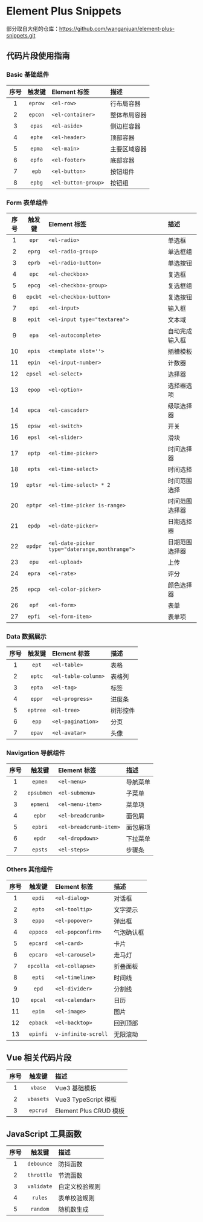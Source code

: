 # Element Plus Snippets

部分取自大佬的仓库：https://github.com/wanganjuan/element-plus-snippets.git

## 代码片段使用指南

### Basic 基础组件

| 序号 | 触发键 | Element 标签 | 描述 |
|:---:|:---:|:---|:---|
| 1 | `eprow` | `<el-row>` | 行布局容器 |
| 2 | `epcon` | `<el-container>` | 整体布局容器 |
| 3 | `epas` | `<el-aside>` | 侧边栏容器 |
| 4 | `ephe` | `<el-header>` | 顶部容器 |
| 5 | `epma` | `<el-main>` | 主要区域容器 |
| 6 | `epfo` | `<el-footer>` | 底部容器 |
| 7 | `epb` | `<el-button>` | 按钮组件 |
| 8 | `epbg` | `<el-button-group>` | 按钮组 |

### Form 表单组件

| 序号 | 触发键 | Element 标签 | 描述 |
|:---:|:---:|:---|:---|
| 1 | `epr` | `<el-radio>` | 单选框 |
| 2 | `eprg` | `<el-radio-group>` | 单选框组 |
| 3 | `eprb` | `<el-radio-button>` | 单选按钮 |
| 4 | `epc` | `<el-checkbox>` | 复选框 |
| 5 | `epcg` | `<el-checkbox-group>` | 复选框组 |
| 6 | `epcbt` | `<el-checkbox-button>` | 复选按钮 |
| 7 | `epi` | `<el-input>` | 输入框 |
| 8 | `epit` | `<el-input type="textarea">` | 文本域 |
| 9 | `epa` | `<el-autocomplete>` | 自动完成输入框 |
| 10 | `epis` | `<template slot=''>` | 插槽模板 |
| 11 | `epin` | `<el-input-number>` | 计数器 |
| 12 | `epsel` | `<el-select>` | 选择器 |
| 13 | `epop` | `<el-option>` | 选择器选项 |
| 14 | `epca` | `<el-cascader>` | 级联选择器 |
| 15 | `epsw` | `<el-switch>` | 开关 |
| 16 | `epsl` | `<el-slider>` | 滑块 |
| 17 | `eptp` | `<el-time-picker>` | 时间选择器 |
| 18 | `epts` | `<el-time-select>` | 时间选择 |
| 19 | `eptsr` | `<el-time-select> * 2` | 时间范围选择 |
| 20 | `eptpr` | `<el-time-picker is-range>` | 时间范围选择器 |
| 21 | `epdp` | `<el-date-picker>` | 日期选择器 |
| 22 | `epdpr` | `<el-date-picker type="daterange,monthrange">` | 日期范围选择器 |
| 23 | `epu` | `<el-upload>` | 上传 |
| 24 | `epra` | `<el-rate>` | 评分 |
| 25 | `epcp` | `<el-color-picker>` | 颜色选择器 |
| 26 | `epf` | `<el-form>` | 表单 |
| 27 | `epfi` | `<el-form-item>` | 表单项 |

### Data 数据展示

| 序号 | 触发键 | Element 标签 | 描述 |
|:---:|:---:|:---|:---|
| 1 | `ept` | `<el-table>` | 表格 |
| 2 | `eptc` | `<el-table-column>` | 表格列 |
| 3 | `epta` | `<el-tag>` | 标签 |
| 4 | `eppr` | `<el-progress>` | 进度条 |
| 5 | `eptree` | `<el-tree>` | 树形控件 |
| 6 | `epp` | `<el-pagination>` | 分页 |
| 7 | `epav` | `<el-avatar>` | 头像 |

### Navigation 导航组件

| 序号 | 触发键 | Element 标签 | 描述 |
|:---:|:---:|:---|:---|
| 1 | `epmen` | `<el-menu>` | 导航菜单 |
| 2 | `epsubmen` | `<el-submenu>` | 子菜单 |
| 3 | `epmeni` | `<el-menu-item>` | 菜单项 |
| 4 | `epbr` | `<el-breadcrumb>` | 面包屑 |
| 5 | `epbri` | `<el-breadcrumb-item>` | 面包屑项 |
| 6 | `epdr` | `<el-dropdown>` | 下拉菜单 |
| 7 | `epsts` | `<el-steps>` | 步骤条 |

### Others 其他组件

| 序号 | 触发键 | Element 标签 | 描述 |
|:---:|:---:|:---|:---|
| 1 | `epdi` | `<el-dialog>` | 对话框 |
| 2 | `epto` | `<el-tooltip>` | 文字提示 |
| 3 | `eppo` | `<el-popover>` | 弹出框 |
| 4 | `eppoco` | `<el-popconfirm>` | 气泡确认框 |
| 5 | `epcard` | `<el-card>` | 卡片 |
| 6 | `epcaro` | `<el-carousel>` | 走马灯 |
| 7 | `epcolla` | `<el-collapse>` | 折叠面板 |
| 8 | `epti` | `<el-timeline>` | 时间线 |
| 9 | `epd` | `<el-divider>` | 分割线 |
| 10 | `epcal` | `<el-calendar>` | 日历 |
| 11 | `epim` | `<el-image>` | 图片 |
| 12 | `epback` | `<el-backtop>` | 回到顶部 |
| 13 | `epinfi` | `v-infinite-scroll` | 无限滚动 |

## Vue 相关代码片段

| 序号 | 触发键 | 描述 |
|:---:|:---:|:---|
| 1 | `vbase` | Vue3 基础模板 |
| 2 | `vbasets` | Vue3 TypeScript 模板 |
| 3 | `epcrud` | Element Plus CRUD 模板 |

## JavaScript 工具函数

| 序号 | 触发键 | 描述 |
|:---:|:---:|:---|
| 1 | `debounce` | 防抖函数 |
| 2 | `throttle` | 节流函数 |
| 3 | `validate` | 自定义校验规则 |
| 4 | `rules` | 表单校验规则 |
| 5 | `random` | 随机数生成 |
